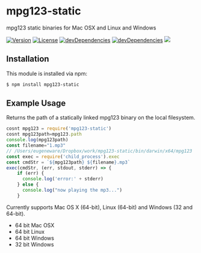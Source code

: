 # mpg123-static

mpg123 static binaries for Mac OSX and Linux and Windows
<p>
<a href="https://www.npmjs.com/package/mpg123-static"><img src="https://img.shields.io/npm/v/mpg123-static.svg" alt="Version"></a>
<a href="https://www.npmjs.com/package/mpg123-static"><img src="https://img.shields.io/npm/l/mpg123-static.svg" alt="License"></a>
<a href="https://www.npmjs.com/package/mpg123-static"><img src="https://img.shields.io/david/dev/binaryify/mpg123-static.svg" alt="devDependencies" ></a>
<a href="https://www.npmjs.com/package/mpg123-static"><img src="https://img.shields.io/david/binaryify/mpg123-static.svg" alt="devDependencies" ></a>
<a href="https://travis-ci.org/Binaryify/mpg123-static"><img src="https://api.travis-ci.org/Binaryify/mpg123-static.svg?branch=master" /></a>
</p>

## Installation

This module is installed via npm:

``` bash
$ npm install mpg123-static
```

## Example Usage

Returns the path of a statically linked mpg123 binary on the local filesystem.

``` js
cosnt mpg123 = require('mpg123-static')
cosnt mpg123path=mpg123.path
console.log(mpg123path)
const filename="1.mp3"
// /Users/eugeneware/Dropbox/work/mpg123-static/bin/darwin/x64/mpg123
const exec = require('child_process').exec
const cmdStr = `${mpg123path} ${filename}.mp3`
exec(cmdStr, (err, stdout, stderr) => {
    if (err) {
      console.log('error:' + stderr)
    } else {
      console.log("now playing the mp3...")
    }

```

Currently supports Mac OS X (64-bit), Linux (64-bit) and Windows
(32 and 64-bit).



* 64 bit Mac OSX
* 64 bit Linux
* 64 bit Windows
* 32 bit Windows
